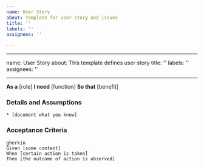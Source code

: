 ```yaml
---
name: User Story
about: Template for user story and issues
title: ''
labels: ''
assignees: ''

---
```


---
name: User Story
about: This template defines user story
title: ''
labels: ''
assignees: ''

---

**As a** [role]
**I need** [function]
**So that** [benefit]

### Details and Assumptions
    * [document what you know]

### Acceptance Criteria
    gherkin
    Given [some context]
    When [certain action is taken]
    Then [the outcome of action is observed]
